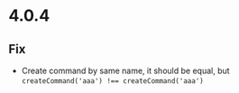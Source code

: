 # 4.0.4

## Fix
- Create command by same name, it should be equal, but `createCommand('aaa') !== createCommand('aaa')`

